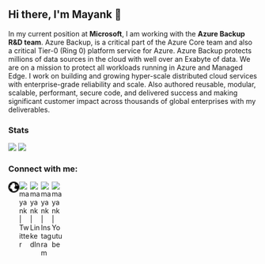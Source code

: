 ## Hi there, I'm Mayank 👋

In my current position at **Microsoft**, I am working with the **Azure Backup R&D team**. Azure Backup, is a critical part of the Azure Core team and also a critical Tier-0 (Ring 0) platform service for Azure. Azure Backup protects millions of data sources in the cloud with well over an Exabyte of data. We are on a mission to protect all workloads running in Azure and Managed Edge. I work on building and growing hyper-scale distributed cloud services with enterprise-grade reliability and scale. Also authored reusable, modular, scalable, performant, secure code, and delivered success and making significant customer impact across thousands of global enterprises with my deliverables.


### Stats
![](https://github-readme-stats.vercel.app/api?username=mayankagg9722&show_icons=true)
![](https://github-readme-stats.vercel.app/api/top-langs/?username=mayankagg9722&layout=compact)

### Connect with me:
[<img align="left" alt="https://mayankaggarwal.co/" width="22px" src="https://raw.githubusercontent.com/iconic/open-iconic/master/svg/globe.svg" />][website]
[<img align="left" alt="mayank | Twitter" width="22px" src="https://cdn.jsdelivr.net/npm/simple-icons@v3/icons/twitter.svg" />][twitter]
[<img align="left" alt="mayank | LinkedIn" width="22px" src="https://cdn.jsdelivr.net/npm/simple-icons@v3/icons/linkedin.svg" />][linkedin]
[<img align="left" alt="mayank | Instagram" width="22px" src="https://cdn.jsdelivr.net/npm/simple-icons@v3/icons/instagram.svg" />][instagram]
[<img align="left" alt="mayank | Youtube" width="22px" src="https://cdn.jsdelivr.net/npm/simple-icons@v3/icons/youtube.svg" />][yoututube]

<br />


[website]: https://mayankaggarwal.co/
[yoututube]: https://www.youtube.com/c/MayankAggarwal/
[twitter]: https://twitter.com/Mayank9722
[instagram]: https://www.instagram.com/mayankagg9722/
[linkedin]: https://in.linkedin.com/in/mayankagg9722 
